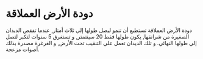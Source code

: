 # دودة الأرض العملاقة

دودة الأرض العملاقة تستطيع أن تنمو ليصل طولها إلي ثلاث أمتار, عندما تفقص الديدان
الصغيرة من شرانقها, يكون طولها فقط 20 سينتمتر, و تستغرق 5 سنوات لتكبر لتصل إلي
طولها النهائي. و تلك الديدان تعمل علي التنقيب تحت الأرض, و الغرغرة مصدرة بذلك
أصوات مزعجة.
